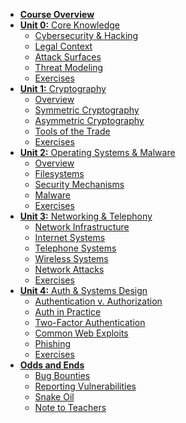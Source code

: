 - [**Course Overview**](/)
- [**Unit 0:** Core Knowledge](/core/)
    - [Cybersecurity & Hacking](/core/cybersecurity)
    - [Legal Context](/core/law)
    - [Attack Surfaces](/core/attack)
    - [Threat Modeling](/core/modeling)
    - [Exercises](/core/exercises)
- [**Unit 1:** Cryptography](/crypto/)
    - [Overview](/crypto/overview)
    - [Symmetric Cryptography](/crypto/symmetric)
    - [Asymmetric Cryptography ](/crypto/asymmetric)
    - [Tools of the Trade](/crypto/tools)
    - [Exercises](/crypto/exercises)
- [**Unit 2:** Operating Systems & Malware](/opsys/)
    - [Overview](/opsys/overview)
    - [Filesystems]()
    - [Security Mechanisms]()
    - [Malware]()
    - [Exercises]()
- [**Unit 3:** Networking & Telephony]()
    - [Network Infrastructure]()
    - [Internet Systems]()
    - [Telephone Systems]()
    - [Wireless Systems]()
    - [Network Attacks]()
    - [Exercises]()
- [**Unit 4:** Auth & Systems Design]()
    - [Authentication v. Authorization]()
    - [Auth in Practice]()
    - [Two-Factor Authentication]()
    - [Common Web Exploits]()
    - [Phishing]()
    - [Exercises]()
- [**Odds and Ends**]()
    - [Bug Bounties]()
    - [Reporting Vulnerabilities]()
    - [Snake Oil]()
    - [Note to Teachers](/teachers)
